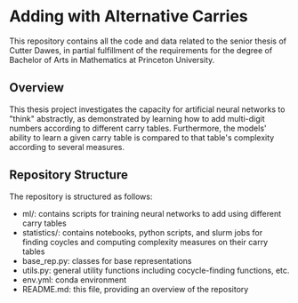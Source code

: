 # Adding with Alternative Carries
This repository contains all the code and data related to the senior thesis of Cutter Dawes, in partial fulfillment of the requirements for the degree of Bachelor of Arts in Mathematics at Princeton University. 

## Overview
This thesis project investigates the capacity for artificial neural networks to "think" abstractly, as demonstrated by learning how to add multi-digit numbers according to different carry tables.
Furthermore, the models' ability to learn a given carry table is compared to that table's complexity according to several measures.

## Repository Structure
The repository is structured as follows:

- ml/: contains scripts for training neural networks to add using different carry tables
- statistics/: contains notebooks, python scripts, and slurm jobs for finding coycles and computing complexity measures on their carry tables
- base_rep.py: classes for base representations
- utils.py: general utility functions including cocycle-finding functions, etc.
- env.yml: conda environment
- README.md: this file, providing an overview of the repository
